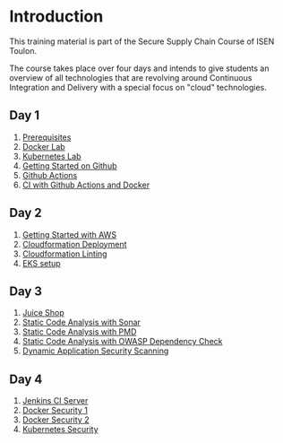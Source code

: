 # Introduction

This training material is part of the Secure Supply Chain Course of ISEN Toulon.

The course takes place over four days and intends to give students an overview of all technologies that are revolving around Continuous Integration and Delivery with a special focus on "cloud" technologies.

## Day 1

1. [Prerequisites](./prerequisites.md)  
1. [Docker Lab](./docker.md)
1. [Kubernetes Lab](./kubernetes.md)
1. [Getting Started on Github](./github.md)
1. [Github Actions](./actions.md)
1. [CI with Github Actions and Docker](./ecr.md)

## Day 2

1. [Getting Started with AWS](./aws.md)
1. [Cloudformation Deployment](./cloudformation.md)
1. [Cloudformation Linting](./cfn-nag.md)
1. [EKS setup](./eks.md)

## Day 3

1. [Juice Shop](./juice-shop.md)
1. [Static Code Analysis with Sonar](./sonar.md)
1. [Static Code Analysis with PMD](./pmd.md)
1. [Static Code Analysis with OWASP Dependency Check](./dependency-check.md)
1. [Dynamic Application Security Scanning](./arachni.md)

## Day 4

1. [Jenkins CI Server](./jenkins.md)
1. [Docker Security 1](./kaniko.md)
1. [Docker Security 2](./clair.md)
1. [Kubernetes Security](./network-policies.md)



